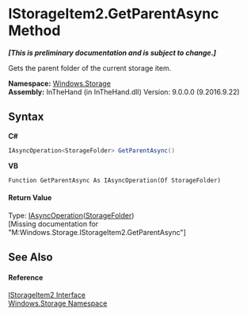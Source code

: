 # IStorageItem2.GetParentAsync Method 
 _**\[This is preliminary documentation and is subject to change.\]**_

Gets the parent folder of the current storage item.

**Namespace:**&nbsp;<a href="N_Windows_Storage">Windows.Storage</a><br />**Assembly:**&nbsp;InTheHand (in InTheHand.dll) Version: 9.0.0.0 (9.2016.9.22)

## Syntax

**C#**<br />
``` C#
IAsyncOperation<StorageFolder> GetParentAsync()
```

**VB**<br />
``` VB
Function GetParentAsync As IAsyncOperation(Of StorageFolder)
```


#### Return Value
Type: <a href="T_Windows_Foundation_IAsyncOperation_1">IAsyncOperation</a>(<a href="T_Windows_Storage_StorageFolder">StorageFolder</a>)<br />\[Missing <returns> documentation for "M:Windows.Storage.IStorageItem2.GetParentAsync"\]

## See Also


#### Reference
<a href="T_Windows_Storage_IStorageItem2">IStorageItem2 Interface</a><br /><a href="N_Windows_Storage">Windows.Storage Namespace</a><br />